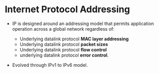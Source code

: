 # Internet Protocol Addressing

* IP is designed around an addressing model that permits application operation across a global network regardless of:
  * Underlying datalink protocol **MAC layer addressing**
  * Underlying datalink protocol **packet sizes**
  * Underlying datalink protocol **flow control**
  * underlying datalink protocol **error control**.
  
* Evolved through IPv1 to IPv6 model.
